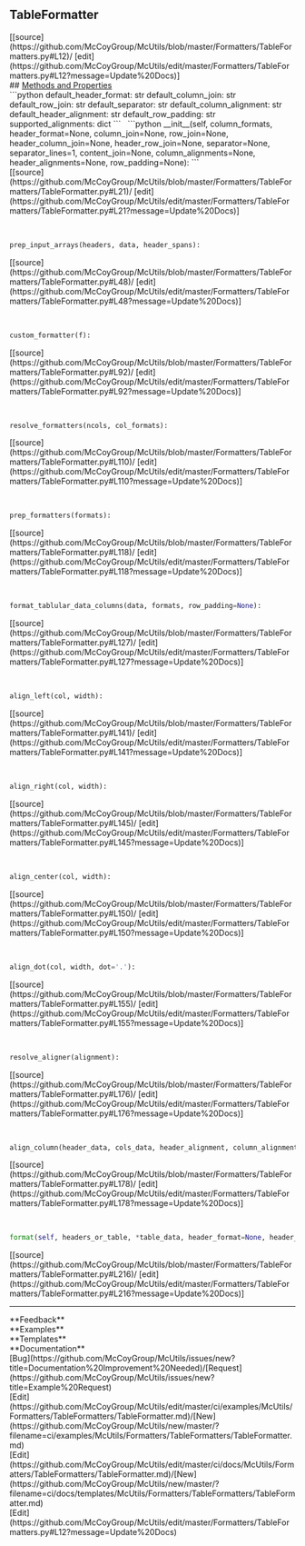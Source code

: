 ## <a id="McUtils.Formatters.TableFormatters.TableFormatter">TableFormatter</a> 

<div class="docs-source-link" markdown="1">
[[source](https://github.com/McCoyGroup/McUtils/blob/master/Formatters/TableFormatters.py#L12)/
[edit](https://github.com/McCoyGroup/McUtils/edit/master/Formatters/TableFormatters.py#L12?message=Update%20Docs)]
</div>









<div class="collapsible-section">
 <div class="collapsible-section collapsible-section-header" markdown="1">
## <a class="collapse-link" data-toggle="collapse" href="#methods" markdown="1"> Methods and Properties</a> <a class="float-right" data-toggle="collapse" href="#methods"><i class="fa fa-chevron-down"></i></a>
 </div>
 <div class="collapsible-section collapsible-section-body collapse show" id="methods" markdown="1">
 ```python
default_header_format: str
default_column_join: str
default_row_join: str
default_separator: str
default_column_alignment: str
default_header_alignment: str
default_row_padding: str
supported_alignments: dict
```
<a id="McUtils.Formatters.TableFormatters.TableFormatter.__init__" class="docs-object-method">&nbsp;</a> 
```python
__init__(self, column_formats, header_format=None, column_join=None, row_join=None, header_column_join=None, header_row_join=None, separator=None, separator_lines=1, content_join=None, column_alignments=None, header_alignments=None, row_padding=None): 
```
<div class="docs-source-link" markdown="1">
[[source](https://github.com/McCoyGroup/McUtils/blob/master/Formatters/TableFormatters/TableFormatter.py#L21)/
[edit](https://github.com/McCoyGroup/McUtils/edit/master/Formatters/TableFormatters/TableFormatter.py#L21?message=Update%20Docs)]
</div>


<a id="McUtils.Formatters.TableFormatters.TableFormatter.prep_input_arrays" class="docs-object-method">&nbsp;</a> 
```python
prep_input_arrays(headers, data, header_spans): 
```
<div class="docs-source-link" markdown="1">
[[source](https://github.com/McCoyGroup/McUtils/blob/master/Formatters/TableFormatters/TableFormatter.py#L48)/
[edit](https://github.com/McCoyGroup/McUtils/edit/master/Formatters/TableFormatters/TableFormatter.py#L48?message=Update%20Docs)]
</div>


<a id="McUtils.Formatters.TableFormatters.TableFormatter.custom_formatter" class="docs-object-method">&nbsp;</a> 
```python
custom_formatter(f): 
```
<div class="docs-source-link" markdown="1">
[[source](https://github.com/McCoyGroup/McUtils/blob/master/Formatters/TableFormatters/TableFormatter.py#L92)/
[edit](https://github.com/McCoyGroup/McUtils/edit/master/Formatters/TableFormatters/TableFormatter.py#L92?message=Update%20Docs)]
</div>


<a id="McUtils.Formatters.TableFormatters.TableFormatter.resolve_formatters" class="docs-object-method">&nbsp;</a> 
```python
resolve_formatters(ncols, col_formats): 
```
<div class="docs-source-link" markdown="1">
[[source](https://github.com/McCoyGroup/McUtils/blob/master/Formatters/TableFormatters/TableFormatter.py#L110)/
[edit](https://github.com/McCoyGroup/McUtils/edit/master/Formatters/TableFormatters/TableFormatter.py#L110?message=Update%20Docs)]
</div>


<a id="McUtils.Formatters.TableFormatters.TableFormatter.prep_formatters" class="docs-object-method">&nbsp;</a> 
```python
prep_formatters(formats): 
```
<div class="docs-source-link" markdown="1">
[[source](https://github.com/McCoyGroup/McUtils/blob/master/Formatters/TableFormatters/TableFormatter.py#L118)/
[edit](https://github.com/McCoyGroup/McUtils/edit/master/Formatters/TableFormatters/TableFormatter.py#L118?message=Update%20Docs)]
</div>


<a id="McUtils.Formatters.TableFormatters.TableFormatter.format_tablular_data_columns" class="docs-object-method">&nbsp;</a> 
```python
format_tablular_data_columns(data, formats, row_padding=None): 
```
<div class="docs-source-link" markdown="1">
[[source](https://github.com/McCoyGroup/McUtils/blob/master/Formatters/TableFormatters/TableFormatter.py#L127)/
[edit](https://github.com/McCoyGroup/McUtils/edit/master/Formatters/TableFormatters/TableFormatter.py#L127?message=Update%20Docs)]
</div>


<a id="McUtils.Formatters.TableFormatters.TableFormatter.align_left" class="docs-object-method">&nbsp;</a> 
```python
align_left(col, width): 
```
<div class="docs-source-link" markdown="1">
[[source](https://github.com/McCoyGroup/McUtils/blob/master/Formatters/TableFormatters/TableFormatter.py#L141)/
[edit](https://github.com/McCoyGroup/McUtils/edit/master/Formatters/TableFormatters/TableFormatter.py#L141?message=Update%20Docs)]
</div>


<a id="McUtils.Formatters.TableFormatters.TableFormatter.align_right" class="docs-object-method">&nbsp;</a> 
```python
align_right(col, width): 
```
<div class="docs-source-link" markdown="1">
[[source](https://github.com/McCoyGroup/McUtils/blob/master/Formatters/TableFormatters/TableFormatter.py#L145)/
[edit](https://github.com/McCoyGroup/McUtils/edit/master/Formatters/TableFormatters/TableFormatter.py#L145?message=Update%20Docs)]
</div>


<a id="McUtils.Formatters.TableFormatters.TableFormatter.align_center" class="docs-object-method">&nbsp;</a> 
```python
align_center(col, width): 
```
<div class="docs-source-link" markdown="1">
[[source](https://github.com/McCoyGroup/McUtils/blob/master/Formatters/TableFormatters/TableFormatter.py#L150)/
[edit](https://github.com/McCoyGroup/McUtils/edit/master/Formatters/TableFormatters/TableFormatter.py#L150?message=Update%20Docs)]
</div>


<a id="McUtils.Formatters.TableFormatters.TableFormatter.align_dot" class="docs-object-method">&nbsp;</a> 
```python
align_dot(col, width, dot='.'): 
```
<div class="docs-source-link" markdown="1">
[[source](https://github.com/McCoyGroup/McUtils/blob/master/Formatters/TableFormatters/TableFormatter.py#L155)/
[edit](https://github.com/McCoyGroup/McUtils/edit/master/Formatters/TableFormatters/TableFormatter.py#L155?message=Update%20Docs)]
</div>


<a id="McUtils.Formatters.TableFormatters.TableFormatter.resolve_aligner" class="docs-object-method">&nbsp;</a> 
```python
resolve_aligner(alignment): 
```
<div class="docs-source-link" markdown="1">
[[source](https://github.com/McCoyGroup/McUtils/blob/master/Formatters/TableFormatters/TableFormatter.py#L176)/
[edit](https://github.com/McCoyGroup/McUtils/edit/master/Formatters/TableFormatters/TableFormatter.py#L176?message=Update%20Docs)]
</div>


<a id="McUtils.Formatters.TableFormatters.TableFormatter.align_column" class="docs-object-method">&nbsp;</a> 
```python
align_column(header_data, cols_data, header_alignment, column_alignment, join_width, format_data): 
```
<div class="docs-source-link" markdown="1">
[[source](https://github.com/McCoyGroup/McUtils/blob/master/Formatters/TableFormatters/TableFormatter.py#L178)/
[edit](https://github.com/McCoyGroup/McUtils/edit/master/Formatters/TableFormatters/TableFormatter.py#L178?message=Update%20Docs)]
</div>


<a id="McUtils.Formatters.TableFormatters.TableFormatter.format" class="docs-object-method">&nbsp;</a> 
```python
format(self, headers_or_table, *table_data, header_format=None, header_spans=None, column_formats=None, column_alignments=None, header_alignments=None, column_join=None, row_join=None, header_column_join=None, header_row_join=None, separator=None, separator_lines=None, content_join=None, row_padding=None): 
```
<div class="docs-source-link" markdown="1">
[[source](https://github.com/McCoyGroup/McUtils/blob/master/Formatters/TableFormatters/TableFormatter.py#L216)/
[edit](https://github.com/McCoyGroup/McUtils/edit/master/Formatters/TableFormatters/TableFormatter.py#L216?message=Update%20Docs)]
</div>
 </div>
</div>












---


<div markdown="1" class="text-secondary">
<div class="container">
  <div class="row">
   <div class="col" markdown="1">
**Feedback**   
</div>
   <div class="col" markdown="1">
**Examples**   
</div>
   <div class="col" markdown="1">
**Templates**   
</div>
   <div class="col" markdown="1">
**Documentation**   
</div>
   <div class="col" markdown="1">
   
</div>
   <div class="col" markdown="1">
   
</div>
   <div class="col" markdown="1">
   
</div>
</div>
  <div class="row">
   <div class="col" markdown="1">
[Bug](https://github.com/McCoyGroup/McUtils/issues/new?title=Documentation%20Improvement%20Needed)/[Request](https://github.com/McCoyGroup/McUtils/issues/new?title=Example%20Request)   
</div>
   <div class="col" markdown="1">
[Edit](https://github.com/McCoyGroup/McUtils/edit/master/ci/examples/McUtils/Formatters/TableFormatters/TableFormatter.md)/[New](https://github.com/McCoyGroup/McUtils/new/master/?filename=ci/examples/McUtils/Formatters/TableFormatters/TableFormatter.md)   
</div>
   <div class="col" markdown="1">
[Edit](https://github.com/McCoyGroup/McUtils/edit/master/ci/docs/McUtils/Formatters/TableFormatters/TableFormatter.md)/[New](https://github.com/McCoyGroup/McUtils/new/master/?filename=ci/docs/templates/McUtils/Formatters/TableFormatters/TableFormatter.md)   
</div>
   <div class="col" markdown="1">
[Edit](https://github.com/McCoyGroup/McUtils/edit/master/Formatters/TableFormatters.py#L12?message=Update%20Docs)   
</div>
   <div class="col" markdown="1">
   
</div>
   <div class="col" markdown="1">
   
</div>
   <div class="col" markdown="1">
   
</div>
</div>
</div>
</div>
